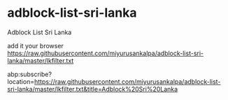 # adblock-list-sri-lanka
Adblock List Sri Lanka

add it your browser
https://raw.githubusercontent.com/miyurusankalpa/adblock-list-sri-lanka/master/lkfilter.txt

abp:subscribe?location=https://raw.githubusercontent.com/miyurusankalpa/adblock-list-sri-lanka/master/lkfilter.txt&title=Adblock%20Sri%20Lanka
